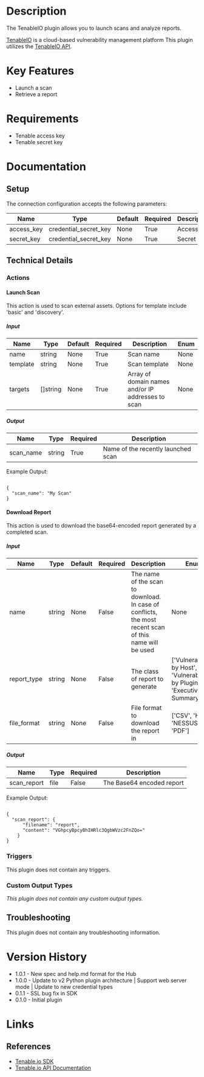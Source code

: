 # Description

The TenableIO plugin allows you to launch scans and analyze reports.

[TenableIO](http://www.tenable.com/products/tenable-io) is a cloud-based vulnerability management platform
This plugin utilizes the [TenableIO API](https://cloud.tenable.com/api#/overview).

# Key Features

* Launch a scan
* Retrieve a report

# Requirements

* Tenable access key
* Tenable secret key

# Documentation

## Setup

The connection configuration accepts the following parameters:

|Name|Type|Default|Required|Description|Enum|
|----|----|-------|--------|-----------|----|
|access_key|credential_secret_key|None|True|Access Key|None|
|secret_key|credential_secret_key|None|True|Secret Key|None|

## Technical Details

### Actions

#### Launch Scan

This action is used to scan external assets. Options for template include 'basic' and 'discovery'.

##### Input

|Name|Type|Default|Required|Description|Enum|
|----|----|-------|--------|-----------|----|
|name|string|None|True|Scan name|None|
|template|string|None|True|Scan template|None|
|targets|[]string|None|True|Array of domain names and/or IP addresses to scan|None|

##### Output

|Name|Type|Required|Description|
|----|----|--------|-----------|
|scan_name|string|True|Name of the recently launched scan|

Example Output:

```

{
  "scan_name": "My Scan"
}

```

#### Download Report

This action is used to download the base64-encoded report generated by a completed scan.

##### Input

|Name|Type|Default|Required|Description|Enum|
|----|----|-------|--------|-----------|----|
|name|string|None|False|The name of the scan to download. In case of conflicts, the most recent scan of this name will be used|None|
|report_type|string|None|False|The class of report to generate|['Vulnerabilities by Host', 'Vulnerabilities by Plugin', 'Executive Summary']|
|file_format|string|None|False|File format to download the report in|['CSV', 'HTML', 'NESSUS', 'PDF']|

##### Output

|Name|Type|Required|Description|
|----|----|--------|-----------|
|scan_report|file|False|The Base64 encoded report|

Example Output:

```

{
  "scan_report": {
      "filename": "report",
      "content": "VGhpcyBpcyBhIHRlc3QgbWVzc2FnZQo="
    }
}

```

### Triggers

This plugin does not contain any triggers.

### Custom Output Types

_This plugin does not contain any custom output types._

## Troubleshooting

This plugin does not contain any troubleshooting information.

# Version History

* 1.0.1 - New spec and help.md format for the Hub
* 1.0.0 - Update to v2 Python plugin architecture | Support web server mode | Update to new credential types
* 0.1.1 - SSL bug fix in SDK
* 0.1.0 - Initial plugin

# Links

## References

* [Tenable.io SDK](https://github.com/tenable/Tenable.io-SDK-for-Python)
* [Tenable.io API Documentation](https://cloud.tenable.com/api#/overview)

